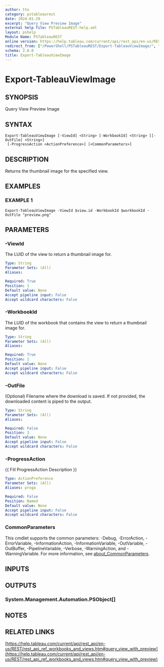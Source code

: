 ```yaml
---
author: tto
category: pstableaurest
date: 2024-01-29
excerpt: "Query View Preview Image"
external help file: PSTableauREST-help.xml
layout: pshelp
Module Name: PSTableauREST
online version: https://help.tableau.com/current/api/rest_api/en-us/REST/rest_api_ref_workbooks_and_views.htm#query_view_with_preview
redirect_from: ["/PowerShell/PSTableauREST/Export-TableauViewImage/", "/PowerShell/PSTableauREST/export-tableauviewimage/", "/PowerShell/export-tableauviewimage/"]
schema: 2.0.0
title: Export-TableauViewImage
---
```


# Export-TableauViewImage

## SYNOPSIS
Query View Preview Image

## SYNTAX

```
Export-TableauViewImage [-ViewId] <String> [-WorkbookId] <String> [[-OutFile] <String>]
 [-ProgressAction <ActionPreference>] [<CommonParameters>]
```

## DESCRIPTION
Returns the thumbnail image for the specified view.

## EXAMPLES

### EXAMPLE 1
```
Export-TableauViewImage -ViewId $view.id -WorkbookId $workbookId -OutFile "preview.png"
```

## PARAMETERS

### -ViewId
The LUID of the view to return a thumbnail image for.

```yaml
Type: String
Parameter Sets: (All)
Aliases:

Required: True
Position: 1
Default value: None
Accept pipeline input: False
Accept wildcard characters: False
```

### -WorkbookId
The LUID of the workbook that contains the view to return a thumbnail image for.

```yaml
Type: String
Parameter Sets: (All)
Aliases:

Required: True
Position: 2
Default value: None
Accept pipeline input: False
Accept wildcard characters: False
```

### -OutFile
(Optional) Filename where the download is saved.
If not provided, the downloaded content is piped to the output.

```yaml
Type: String
Parameter Sets: (All)
Aliases:

Required: False
Position: 3
Default value: None
Accept pipeline input: False
Accept wildcard characters: False
```

### -ProgressAction
{{ Fill ProgressAction Description }}

```yaml
Type: ActionPreference
Parameter Sets: (All)
Aliases: proga

Required: False
Position: Named
Default value: None
Accept pipeline input: False
Accept wildcard characters: False
```

### CommonParameters
This cmdlet supports the common parameters: -Debug, -ErrorAction, -ErrorVariable, -InformationAction, -InformationVariable, -OutVariable, -OutBuffer, -PipelineVariable, -Verbose, -WarningAction, and -WarningVariable. For more information, see [about_CommonParameters](http://go.microsoft.com/fwlink/?LinkID=113216).

## INPUTS

## OUTPUTS

### System.Management.Automation.PSObject[]
## NOTES

## RELATED LINKS

[https://help.tableau.com/current/api/rest_api/en-us/REST/rest_api_ref_workbooks_and_views.htm#query_view_with_preview](https://help.tableau.com/current/api/rest_api/en-us/REST/rest_api_ref_workbooks_and_views.htm#query_view_with_preview)

